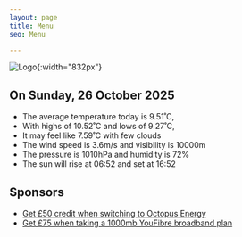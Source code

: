 ```yaml
---
layout: page
title: Menu
seo: Menu

---
```


![Logo](/images/logo.jpg){:width="832px"}

<!-- weather_marker starts -->
## On Sunday, 26 October 2025

- The average temperature today is 9.51˚C,
- With highs of 10.52˚C and lows of 9.27˚C,
- It may feel like 7.59˚C with few clouds
- The wind speed is 3.6m/s and visibility is 10000m
- The pressure is 1010hPa and humidity is 72%
- The sun will rise at 06:52 and set at 16:52

<!-- weather_marker ends -->

## Sponsors

- [Get £50 credit when switching to Octopus Energy](https://bit.ly/3oD1nnS)
- [Get £75 when taking a 1000mb YouFibre broadband plan](https://aklam.io/91zWhU?)
